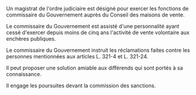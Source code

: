 Un magistrat de l'ordre judiciaire est désigné pour exercer les fonctions de commissaire du Gouvernement auprès du Conseil des maisons de vente.

Le commissaire du Gouvernement est assisté d'une personnalité ayant cessé d'exercer depuis moins de cinq ans l'activité de vente volontaire aux enchères publiques.

Le commissaire du Gouvernement instruit les réclamations faites contre les personnes mentionnées aux articles L. 321-4 et L. 321-24.

Il peut proposer une solution amiable aux différends qui sont portés à sa connaissance.

Il engage les poursuites devant la commission des sanctions.

